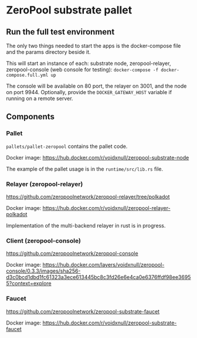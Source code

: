 # ZeroPool substrate pallet

## Run the full test environment
The only two things needed to start the apps is the docker-compose file and the params directory beside it.

This will start an instance of each: substrate node, zeropool-relayer, zeropool-console (web console for testing):
`docker-compose -f docker-compose.full.yml up`

The console will be available on 80 port, the relayer on 3001, and the node on port 9944.
Optionally, provide the `DOCKER_GATEWAY_HOST` variable if running on a remote server.

## Components

### Pallet
`pallets/pallet-zeropool` contains the pallet code.

Docker image: https://hub.docker.com/r/voidxnull/zeropool-substrate-node

The example of the pallet usage is in the `runtime/src/lib.rs` file.

### Relayer (zeropool-relayer)
https://github.com/zeropoolnetwork/zeropool-relayer/tree/polkadot

Docker image: https://hub.docker.com/r/voidxnull/zeropool-relayer-polkadot

Implementation of the multi-backend relayer in rust is in progress.

### Client (zeropool-console)
https://github.com/zeropoolnetwork/zeropool-console

Docker image: https://hub.docker.com/layers/voidxnull/zeropool-console/0.3.3/images/sha256-d3c0bcd1dbd1fc61323a3ece613445bc8c3fd26e6e4ca0e6376ffdf98ee36955?context=explore

### Faucet
https://github.com/zeropoolnetwork/zeropool-substrate-faucet

Docker image: https://hub.docker.com/r/voidxnull/zeropool-substrate-faucet
